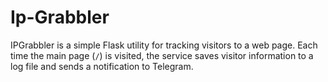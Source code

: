 # Ip-Grabbler
IPGrabbler is a simple Flask utility for tracking visitors to a web page. Each time the main page (`/`) is visited, the service saves visitor information to a log file and sends a notification to Telegram.
